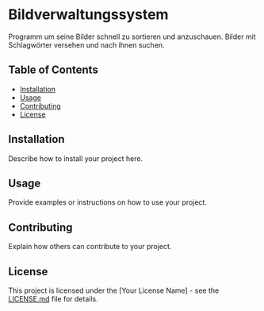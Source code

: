 # Bildverwaltungssystem
Programm um seine Bilder schnell zu sortieren und anzuschauen. Bilder mit Schlagwörter versehen und nach ihnen suchen.


## Table of Contents

- [Installation](#installation)
- [Usage](#usage)
- [Contributing](#contributing)
- [License](#license)

## Installation

Describe how to install your project here.

## Usage

Provide examples or instructions on how to use your project.

## Contributing

Explain how others can contribute to your project.

## License

This project is licensed under the [Your License Name] - see the [LICENSE.md](LICENSE.md) file for details.

